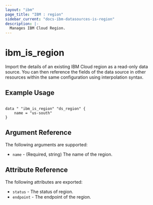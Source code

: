 ```yaml
---
layout: "ibm"
page_title: "IBM : region"
sidebar_current: "docs-ibm-datasources-is-region"
description: |-
  Manages IBM Cloud Region.
---
```


# ibm\_is_region

Import the details of an existing IBM Cloud region as a read-only data source. You can then reference the fields of the data source in other resources within the same configuration using interpolation syntax.


## Example Usage

```hcl

data " "ibm_is_region" "ds_region" {
    name = "us-south"
}

```

## Argument Reference

The following arguments are supported:

* `name` - (Required, string) The name of the region.

## Attribute Reference

The following attributes are exported:

* `status` - The status of region.
* `endpoint` - The endpoint of the region.